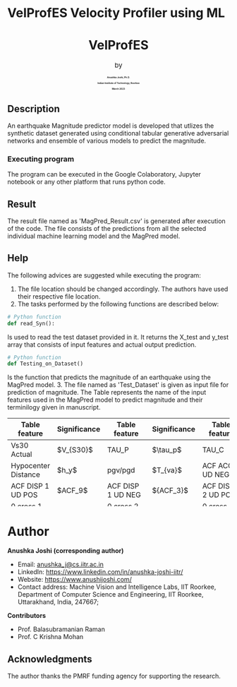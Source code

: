 # VelProfES Velocity Profiler using ML

<h1 align="center">VelProfES</h1>

<p align="center" style="font-size: 15px;">by</p>

<h4 align="center" style="font-size: 5px; font-weight: bolder;">Anushka Joshi, Ph.D.</h4>

<h4 align="center" style="font-size: 5px; font-weight: bold;">Indian Institute of Technology, Roorkee</h4>

<h4 align="center" style="font-size: 5px; font-weight: bold;">March 2023</h4>

## Description

An earthquake Magnitude predictor model is developed that utlizes the synthetic dataset generated using conditional tabular generative adversarial networks and ensemble of various models to predict the magnitude.

### Executing program

The program can be executed in the Google Colaboratory, Jupyter notebook or any other platform that runs python code.

## Result
The result file named as 'MagPred_Result.csv' is generated after execution of the code. The file consists of the predictions from all the selected individual machine learning model and the MagPred model.

## Help

The following advices are suggested while executing the program:
1. The file location should be changed accordingly. The authors have used their respective file location.
2. The tasks performed by the following functions are described below:
```python
# Python function
def read_Syn():
```
Is used to read the test dataset provided in it. It returns the X_test and y_test array that consists of input features and actual output prediction.
```python
# Python function
def Testing_on_Dataset()
```
Is the function that predicts the magnitude of an earthquake using the MagPred model.
3. The file named as 'Test_Dataset' is given as input file for prediction of magnitude. The Table represents the name of the input features used in the MagPred model to predict magnitude and their terminilogy given in manuscript.

<!-- markdown -->
<table style="height:200px">
  <thead>
    <tr>
      <th>Table feature</th>
      <th>Significance</th>
      <th>Table feature</th>
      <th>Significance</th>
      <th>Table feature</th>
      <th>Significance</th>
      <th>Table feature</th>
      <th>Significance</th>
      <th>Table feature</th>
      <th>Significance</th>
      <th>Table feature</th>
      <th>Significance</th>
    </tr>
  </thead>
  <tbody>
    <tr>
      <td>Vs30 Actual</td>
      <td>$V_{S30}$</td>
      <td>TAU_P</td>
      <td>$\tau_p$</td>
      <td>TAU_C</td>
      <td>$\tau_c$</td>
      <td>PGV UD</td>
      <td>$P_{GV}$</td>
      <td>PGD UD</td>
      <td>$P_{GD}$</td>
      <td>Magnitude</td>
      <td>$M_{JMA}$</td>
    </tr>
    <tr>
      <td>Hypocenter Distance</td>
      <td>$h_y$</td>
      <td>pgv/pgd</td>
      <td>$T_{va}$</td>
      <td>ACF ACC 1 UD NEG</td>
      <td>${ACF_1}$</td>
      <td>ACF ACC 2 UD POS</td>
      <td>$ACF_4$</td>
      <td>ACF VEL 2 UD POS</td>
      <td>$ACF_5$</td>
      <td>ACF VEL 2 UD NEG</td>
      <td>$ACF_7$</td>
    </tr>
    <tr>        
      <td>ACF DISP 1 UD POS</td>
      <td>$ACF_9$</td>
      <td>ACF DISP 1 UD NEG</td>
      <td>${ACF_3}$</td>
      <td>ACF DISP 2 UD POS</td>
      <td>$ACF_7$</td>
      <td>ACF DISP 2 UD NEG</td>
      <td>$ACF_7$</td>
      <td>0 cross 1 ACC</td>
      <td>${Z_{a1}}$</td>
      <td>0 cross 1 VEL</td>
      <td>${Z_{v1}}$</td>
    </tr>
    <tr>
      <td>0 cross 1 DISP</td>
      <td>${Z_{d1}}$</td>
      <td>0 cross 2 ACC</td>
      <td>${Z_{a2}}$</td>
      <td>0 cross 2 DISP</td>
      <td>${Z_{d2}}$</td>
      <td>ACF RATIO ACC</td>
      <td>${R_{a1}}$</td>
      <td>ACF RATIO DISP</td>
      <td>${R_{d1}}$</td>
      <td>VEL_ACF_1</td>
      <td>${A_{1}}$</td>
    </tr>
    <tr>
      <td>VEL_ACF_2</td>
      <td>${A_{2}}$</td>
      <td>VEL_ACF_3</td>
      <td>${A_{3}}$</td>
      <td>VEL_ACF_5</td>
      <td>${A_{4}}$</td>
      <td>VEL_ACF_6</td>
      <td>${A_{5}}$</td>
      <td>VEL_ACF_7</td>
      <td>${A_{6}}$</td>
      <td>RSSC VELOCITY</td>
      <td>$RSSC$</td>
    </tr>
    <tr>
      <td>CA VELOCITY</td>
      <td>$cv_{av}$</td>
      <td>IV^2</td>
      <td>$IV2$</td>
      <td>ID^2</td>
      <td>$ID2$</td>
      <td>T_VA</td>
      <td>$T_{va}$</td>
      <td>PI_v</td>
      <td>$PI_V$</td>
      <td>-</td>
      <td>-</td>
    </tr>
  </tbody>
</table>


# Author

**Anushka Joshi (corresponding author)**

- Email: anushka_j@cs.iitr.ac.in
- LinkedIn: https://www.linkedin.com/in/anushka-joshi-iitr/
- Website: https://www.anushijoshi.com/
- Contact address: Machine Vision and Intelligence Labs, IIT Roorkee, 
  Department of Computer Science and Engineering, IIT Roorkee, 
  Uttarakhand, India, 247667; 

**Contributors**

- Prof. Balasubramanian Raman
- Prof. C Krishna Mohan

## Acknowledgments

The author thanks the PMRF funding agency for supporting the research.
